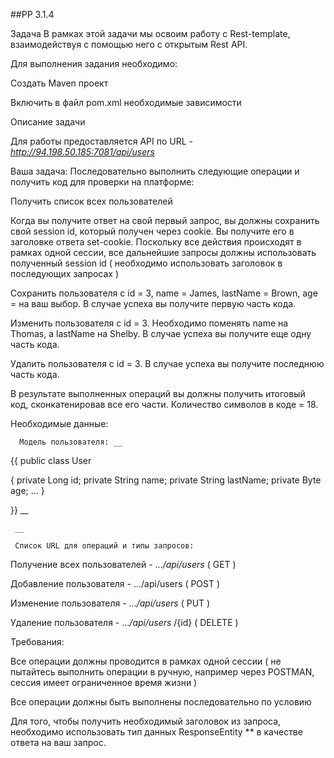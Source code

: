 ##PP 3.1.4 

Задача
В рамках этой задачи мы освоим работу с Rest-template, взаимодействуя с помощью него с открытым Rest API.

Для выполнения задания необходимо:

Создать Maven проект

Включить в файл pom.xml необходимые зависимости

Описание задачи

Для работы предоставляется API по URL - *http://94.198.50.185:7081/api/users*

Ваша задача: Последовательно выполнить следующие операции и получить код для проверки на платформе:

Получить список всех пользователей

Когда вы получите ответ на свой первый запрос, вы должны сохранить свой session id, который получен через cookie. Вы получите его в заголовке ответа set-cookie. Поскольку все действия происходят в рамках одной сессии, все дальнейшие запросы должны использовать полученный session id ( необходимо использовать заголовок в последующих запросах )

Сохранить пользователя с id = 3, name = James, lastName = Brown, age = на ваш выбор. В случае успеха вы получите первую часть кода.

Изменить пользователя с id = 3. Необходимо поменять name на Thomas, а lastName на Shelby. В случае успеха вы получите еще одну часть кода.

Удалить пользователя с id = 3. В случае успеха вы получите последнюю часть кода.

В результате выполненных операций вы должны получить итоговый код, сконкатенировав все его части. Количество символов в коде = 18.

Необходимые данные:

      Модель пользователя: __  

{{ public class User

{   private Long id;   private String name;   private String lastName;   private Byte age; ... }

}}
__

     __     

     Список URL для операций и типы запросов:

Получение всех пользователей - …*/api/users* ( GET )

Добавление пользователя - …/api/users ( POST )

Изменение пользователя - …*/api/users* ( PUT )

Удаление пользователя - …*/api/users* /{id} ( DELETE )

Требования:

Все операции должны проводится в рамках одной сессии ( не пытайтесь выполнить операции в ручную, например через POSTMAN, сессия имеет ограниченное время   жизни )

Все операции должны быть выполнены последовательно по условию

Для того, чтобы получить необходимый заголовок из запроса, необходимо использовать тип данных ResponseEntity ** в качестве ответа на ваш запрос.